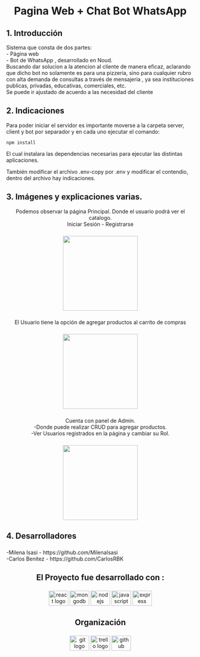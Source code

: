 <h1 align="center">Pagina Web + Chat Bot WhatsApp</h1>

## 1. Introducción

<p align="left">Sistema que consta de dos partes:<br>- Página web<br>- Bot de WhatsApp , desarrollado en Noud.<br>Buscando dar solucion a la atencion al cliente de manera eficaz, aclarando que dicho bot no solamente es para una pizzeria, sino para cualquier rubro con alta demanda de consultas a través de mensajería  , ya sea instituciones publicas, privadas, educativas, comerciales, etc. <br>Se puede ir ajustado de acuerdo a las necesidad del cliente</p>

###


## 2. Indicaciones
<p> Para poder iniciar el servidor es importante moverse a la carpeta server, client y bot por separador y en cada uno ejecutar el comando:

`npm install`

El cual instalara las dependencias necesarias para ejecutar las distintas aplicaciones.

También modificar el archivo .env-copy por .env y modificar el contendio, dentro del archivo hay indicaciones.</p>

###

## 3. Imágenes y explicaciones varias.

<p align="center">Podemos observar la página Principal. Donde el usuario podrá ver el catalogo. <br>Iniciar Sesión -  Registrarse</p>

###

<div align="center">
  <img height="200" src="https://i.ibb.co/WtSk4wJ/Captura-de-pantalla-2023-04-17-144534.pnghttps://i.ibb.co/WtSk4wJ/Captura-de-pantalla-2023-04-17-144534.pnghttps://i.ibb.co/WtSk4wJ/Captura-de-pantalla-2023-04-17-144534.png"  />
</div>

###

<p align="center">El Usuario tiene la opción de agregar productos al carrito de compras</p>

###

<div align="center">
  <img height="200" src="https://i.ibb.co/W3D1ryR/Captura-de-pantalla-2023-04-17-150108.png"  />
</div>

###

<p align="center">Cuenta con panel de Admin. <br>-Donde puede realizar CRUD para agregar productos.<br>-Ver Usuarios registrados en la página y cambiar su Rol.</p>

###

<div align="center">
  <img height="200" src="https://i.ibb.co/qkCBbWj/Captura-de-pantalla-2023-04-17-144900.png"  />
</div>



## 4. Desarrolladores

###

<p align="left">-Milena Isasi - https://github.com/MilenaIsasi<br>-Carlos Benitez - https://github.com/CarlosRBK</p>

###

<h2 align="center">El Proyecto fue desarrollado con :</h2>

###

<div align="center">
  <img src="https://cdn.jsdelivr.net/gh/devicons/devicon/icons/react/react-original.svg" height="40" width="52" alt="react logo"  />
  <img src="https://cdn.jsdelivr.net/gh/devicons/devicon/icons/mongodb/mongodb-original.svg" height="40" width="52" alt="mongodb logo"  />
  <img src="https://cdn.jsdelivr.net/gh/devicons/devicon/icons/nodejs/nodejs-original.svg" height="40" width="52" alt="nodejs logo"  />
  <img src="https://cdn.jsdelivr.net/gh/devicons/devicon/icons/javascript/javascript-original.svg" height="40" width="52" alt="javascript logo"  />
  <img src="https://cdn.jsdelivr.net/gh/devicons/devicon/icons/express/express-original.svg" height="40" width="52" alt="express logo"  />
</div>

###

<h2 align="center">Organización</h2>

###

<div align="center">
  <img src="https://cdn.jsdelivr.net/gh/devicons/devicon/icons/git/git-original.svg" height="40" width="52" alt="git logo"  />
  <img src="https://cdn.jsdelivr.net/gh/devicons/devicon/icons/trello/trello-plain.svg" height="40" width="52" alt="trello logo"  />
  <img src="https://cdn.jsdelivr.net/gh/devicons/devicon/icons/github/github-original.svg" height="40" width="52" alt="github logo"  />
</div>

###
